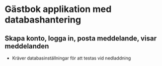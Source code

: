 # Gästbok applikation med databashantering
## Skapa konto, logga in, posta meddelande, visar meddelanden
* Kräver databasinställningar för att testas vid nedladdning
